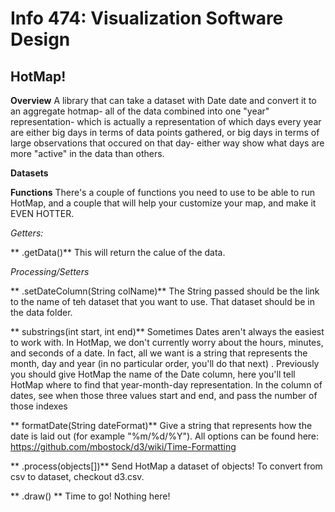 # Info 474: Visualization Software Design

## HotMap!

**Overview**
A library that can take a dataset with Date date and convert it to an aggregate hotmap- all of the data combined into one "year" representation- which is actually a representation of which days every year are either big days in terms of data points gathered, or big days in terms of large observations that occured on that day- either way show what days are more "active" in the data than others.

**Datasets**

**Functions** 
There's a couple of functions you need to use to be able to run HotMap, and a couple that will help your customize your map, and make it EVEN HOTTER.

*Getters:*

** .getData()**
This will return the calue of the data.

*Processing/Setters*

** .setDateColumn(String colName)**
The String passed should be the link to the name of teh dataset that you want to use.  That dataset should be in the data folder. 

** substrings(int start, int end)**
Sometimes Dates aren't always the easiest to work with.  In HotMap, we don't currently worry about the hours, minutes, and seconds of a date.
In fact, all we want is a string that represents the month, day and year (in no particular order, you'll do that next) .  Previously you should give HotMap the 
name of the Date column, here you'll tell HotMap where to find that year-month-day representation.  In the column of dates, see when those three values start and end, and 
pass the number of those indexes 

** formatDate(String dateFormat)**
Give a string that represents how the date is laid out (for example "%m/%d/%Y").  All options can be found here: https://github.com/mbostock/d3/wiki/Time-Formatting

** .process(objects[])**
Send HotMap a dataset of objects!  To convert from csv to dataset, checkout d3.csv.


** .draw() **
Time to go!  Nothing here!
